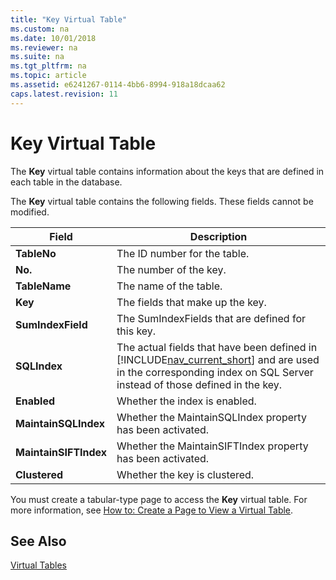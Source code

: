 ```yaml
---
title: "Key Virtual Table"
ms.custom: na
ms.date: 10/01/2018
ms.reviewer: na
ms.suite: na
ms.tgt_pltfrm: na
ms.topic: article
ms.assetid: e6241267-0114-4bb6-8994-918a18dcaa62
caps.latest.revision: 11
---
```

# Key Virtual Table
The **Key** virtual table contains information about the keys that are defined in each table in the database.  

The **Key** virtual table contains the following fields. These fields cannot be modified.

|Field|Description|  
|-----------|-----------------|  
|**TableNo**|The ID number for the table.|  
|**No.**|The number of the key.|  
|**TableName**|The name of the table.|  
|**Key**|The fields that make up the key.|  
|**SumIndexField**|The SumIndexFields that are defined for this key.|  
|**SQLIndex**|The actual fields that have been defined in [!INCLUDE[nav_current_short](includes/nav_current_short_md.md)] and are used in the corresponding index on SQL Server instead of those defined in the key.|  
|**Enabled**|Whether the index is enabled.|  
|**MaintainSQLIndex**|Whether the MaintainSQLIndex property has been activated.|  
|**MaintainSIFTIndex**|Whether the MaintainSIFTIndex property has been activated.|  
|**Clustered**|Whether the key is clustered.|  

 You must create a tabular-type page to access the **Key** virtual table. For more information, see [How to: Create a Page to View a Virtual Table](How-to--Create-a-Page-to-View-a-Virtual-Table.md).  

## See Also  
 [Virtual Tables](Virtual-Tables.md)
